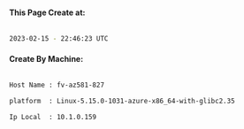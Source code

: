 
   
#### This Page Create at:

```bash

2023-02-15 - 22:46:23 UTC

```

#### Create By Machine:

```bash

Host Name : fv-az581-827

platform  : Linux-5.15.0-1031-azure-x86_64-with-glibc2.35

Ip Local  : 10.1.0.159

```

